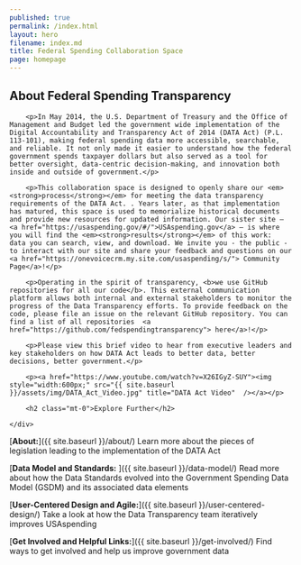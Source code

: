 ```yaml
---
published: true
permalink: /index.html
layout: hero
filename: index.md
title: Federal Spending Collaboration Space
page: homepage
---
```



<div class="row">
    <div class="col-md-8">
        <h2 class="mt-0">About Federal Spending Transparency</h2>

        <p>In May 2014, the U.S. Department of Treasury and the Office of Management and Budget led the government wide implementation of the Digital Accountability and Transparency Act of 2014 (DATA Act) (P.L. 113-101), making federal spending data more accessible, searchable, and reliable. It not only made it easier to understand how the federal government spends taxpayer dollars but also served as a tool for better oversight, data-centric decision-making, and innovation both inside and outside of government.</p>

        <p>This collaboration space is designed to openly share our <em><strong>process</strong></em> for meeting the data transparency requirements of the DATA Act. . Years later, as that implementation has matured, this space is used to memorialize historical documents and provide new resources for updated information. Our sister site — <a href="https://usaspending.gov/#/">USAspending.gov</a> — is where you will find the <em><strong>results</strong></em> of this work:  data you can search, view, and download. We invite you - the public - to interact with our site and share your feedback and questions on our <a href="https://onevoicecrm.my.site.com/usaspending/s/"> Community Page</a>!</p>

        <p>Operating in the spirit of transparency, <b>we use GitHub repositories for all our code</b>. This external communication platform allows both internal and external stakeholders to monitor the progress of the Data Transparency efforts. To provide feedback on the code, please file an issue on the relevant GitHub repository. You can find a list of all repositories  <a href="https://github.com/fedspendingtransparency"> here</a>!</p>

        <p>Please view this brief video to hear from executive leaders and key stakeholders on how DATA Act leads to better data, better decisions, better government.</p>

        <p><a href="https://www.youtube.com/watch?v=X26IGyZ-SUY"><img style="width:600px;" src="{{ site.baseurl }}/assets/img/DATA_Act_Video.jpg" title="DATA Act Video"  /></a></p>

        <h2 class="mt-0">Explore Further</h2>

    </div>
</div>

[**About:**]({{ site.baseurl }}/about/) Learn more about the pieces of legislation leading to the implementation of the DATA Act

[**Data Model and Standards:** ]({{ site.baseurl }}/data-model/) Read more about how the Data Standards evolved into the Government Spending Data Model (GSDM) and its associated data elements

[**User-Centered Design and Agile:**]({{ site.baseurl }}/user-centered-design/) Take a look at how the Data Transparency team iteratively improves USAspending 

[**Get Involved and Helpful Links:**]({{ site.baseurl }}/get-involved/) Find ways to get involved and help us improve government data
